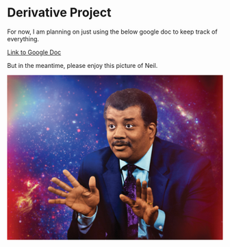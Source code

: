 # Derivative Project

For now, I am planning on just using the below google doc to keep track of everything.

[Link to Google Doc](https://docs.google.com/document/d/18HF5GtcnI5sFe_2D-4iXu49pDS7wFKhPTP3gc3YJRY0/edit?usp=sharing)

But in the meantime, please enjoy this picture of Neil.

![Neil](images/Neil.jpg)
